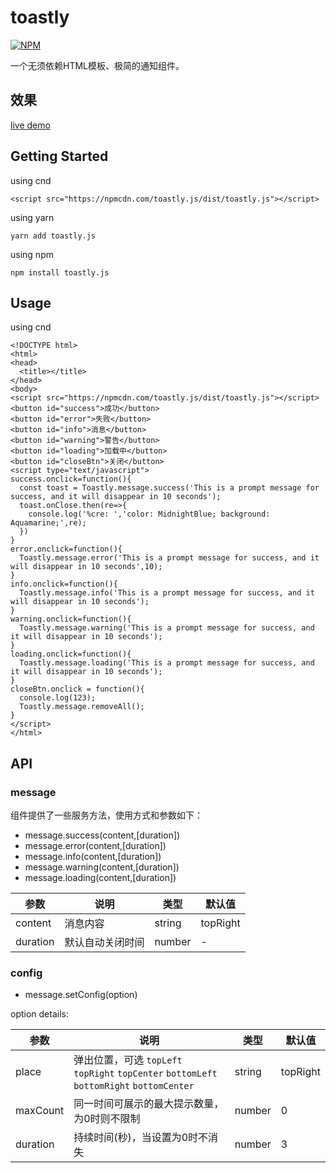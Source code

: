 # toastly
[![NPM](https://nodei.co/npm/toastly.js.png)](https://nodei.co/npm/toastly.js/)

一个无须依赖HTML模板、极简的通知组件。
## 效果
[live demo](https://alanlang.github.io/toastly/)

## Getting Started
using cnd
```
<script src="https://npmcdn.com/toastly.js/dist/toastly.js"></script>
```
using yarn 
```
yarn add toastly.js
```
using npm
```
npm install toastly.js
```

## Usage
using cnd
```
<!DOCTYPE html>
<html>
<head>
  <title></title>
</head>
<body>
<script src="https://npmcdn.com/toastly.js/dist/toastly.js"></script>
<button id="success">成功</button>
<button id="error">失败</button>
<button id="info">消息</button>
<button id="warning">警告</button>
<button id="loading">加载中</button>
<button id="closeBtn">关闭</button>
<script type="text/javascript">
success.onclick=function(){
  const toast = Toastly.message.success('This is a prompt message for success, and it will disappear in 10 seconds');
  toast.onClose.then(re=>{
    console.log('%cre: ','color: MidnightBlue; background: Aquamarine;',re);
  })
}
error.onclick=function(){
  Toastly.message.error('This is a prompt message for success, and it will disappear in 10 seconds',10);
}
info.onclick=function(){
  Toastly.message.info('This is a prompt message for success, and it will disappear in 10 seconds');
}
warning.onclick=function(){
  Toastly.message.warning('This is a prompt message for success, and it will disappear in 10 seconds');
}
loading.onclick=function(){
  Toastly.message.loading('This is a prompt message for success, and it will disappear in 10 seconds');
}
closeBtn.onclick = function(){
  console.log(123);
  Toastly.message.removeAll();
}
</script>
</html>
```

## API
### message
组件提供了一些服务方法，使用方式和参数如下：
* message.success(content,[duration])
* message.error(content,[duration])
* message.info(content,[duration])
* message.warning(content,[duration])
* message.loading(content,[duration])

| 参数  | 说明                                                         | 类型   | 默认值   |
| ----- | ------------------------------------------------------------ | ------ | -------- |
| content | 消息内容 | string | topRight |
| duration | 默认自动关闭时间                           | number | - |

### config
* message.setConfig(option)

option details:

| 参数  | 说明                                                         | 类型   | 默认值   |
| ----- | ------------------------------------------------------------ | ------ | -------- |
| place | 弹出位置，可选 `topLeft` `topRight` `topCenter` `bottomLeft` `bottomRight` `bottomCenter`  | string | topRight |
| maxCount | 同一时间可展示的最大提示数量，为0时则不限制                              | number | 0 |
| duration | 持续时间(秒)，当设置为0时不消失                           | number | 3 |
